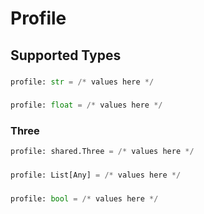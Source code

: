 # Profile


## Supported Types

### 

```python
profile: str = /* values here */
```

### 

```python
profile: float = /* values here */
```

### Three

```python
profile: shared.Three = /* values here */
```

### 

```python
profile: List[Any] = /* values here */
```

### 

```python
profile: bool = /* values here */
```


